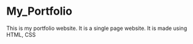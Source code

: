 # My_Portfolio

This is my portfolio website. It is a single page website. It is made using HTML, CSS
